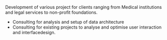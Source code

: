 Development of various project for clients ranging from Medical institutions and
legal services to non-profit foundations.

- Consulting for analysis and setup of data architecture
- Consulting for existing projects to analyse and optimise user interaction and
  interfacedesign.
